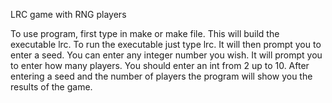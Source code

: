 LRC game with RNG players

To use program, first type in make or make file.
This will build the executable lrc.
To run the executable just type lrc.
It will then prompt you to enter a seed.
You can enter any integer number you wish.
It will prompt you to enter how many players.
You should enter an int from 2 up to 10.
After entering a seed and the number of players
the program will show you the results of the game.
